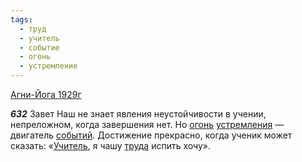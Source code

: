 ```yaml
---
tags:
  - труд
  - учитель
  - событие
  - огонь
  - устремление
---
```


[Агни-Йога 1929г](/agni/1929)

___632___
Завет Наш не знает явления неустойчивости в учении, непреложном, когда завершения нет. Но [огонь](/tag/#огонь) [устремления](/tag/#устремление) — двигатель [событий](/tag/#событие). Достижение прекрасно, когда ученик может сказать: «[Учитель](/tag/#учитель), я чашу [труда](/tag/#труд) испить хочу».